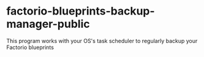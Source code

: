 # factorio-blueprints-backup-manager-public
 This program works with your OS's task scheduler to regularly backup your Factorio blueprints
